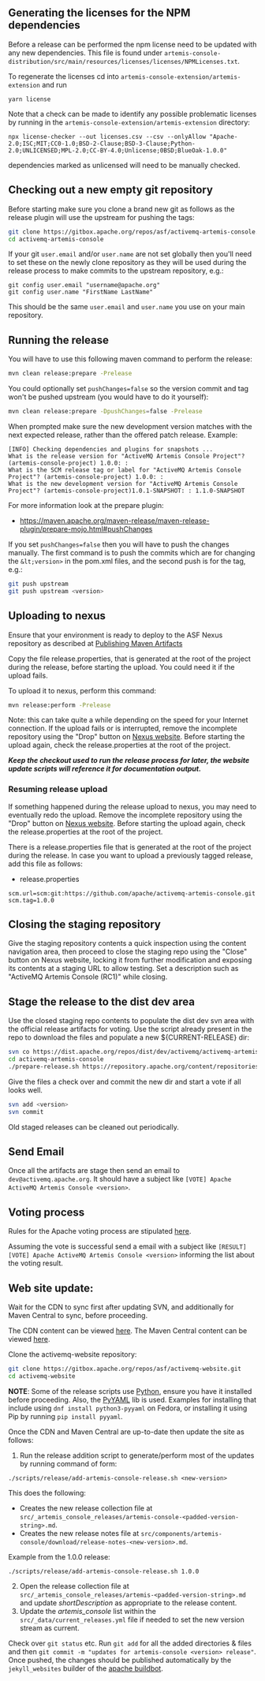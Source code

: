 ## Generating the licenses for the NPM dependencies

Before a release can be performed the npm license need to be updated with any new dependencies. This file is found under `artemis-console-distribution/src/main/resources/licenses/licenses/NPMLicenses.txt`.

To regenerate the licenses cd into `artemis-console-extension/artemis-extension` and run

```shell
yarn license
```

Note that a check can be made to identify any possible problematic licenses by running in the `artemis-console-extension/artemis-extension` directory:

```shell
npx license-checker --out licenses.csv --csv --onlyAllow "Apache-2.0;ISC;MIT;CC0-1.0;BSD-2-Clause;BSD-3-Clause;Python-2.0;UNLICENSED;MPL-2.0;CC-BY-4.0;Unlicense;0BSD;BlueOak-1.0.0"
```

dependencies marked as unlicensed will need to be manually checked.

## Checking out a new empty git repository

Before starting make sure you clone a brand new git as follows as the release plugin will use the upstream for pushing the tags:

```sh
git clone https://gitbox.apache.org/repos/asf/activemq-artemis-console.git
cd activemq-artemis-console
```

If your git `user.email` and/or `user.name` are not set globally then you'll need to set these on the newly clone
repository as they will be used during the release process to make commits to the upstream repository, e.g.:

```
git config user.email "username@apache.org"
git config user.name "FirstName LastName"
```

This should be the same `user.email` and `user.name` you use on your main repository.

## Running the release

You will have to use this following maven command to perform the release:

```sh
mvn clean release:prepare -Prelease
```

You could optionally set `pushChanges=false` so the version commit and tag won't be pushed upstream (you would have to do it yourself):

```sh
mvn clean release:prepare -DpushChanges=false -Prelease
```

When prompted make sure the new development version matches with the next expected release, rather than the offered patch release. Example:

```
[INFO] Checking dependencies and plugins for snapshots ...
What is the release version for "ActiveMQ Artemis Console Project"? (artemis-console-project) 1.0.0: :
What is the SCM release tag or label for "ActiveMQ Artemis Console Project"? (artemis-console-project) 1.0.0: :
What is the new development version for "ActiveMQ Artemis Console Project"? (artemis-console-project)1.0.1-SNAPSHOT: : 1.1.0-SNAPSHOT
```

For more information look at the prepare plugin:

- https://maven.apache.org/maven-release/maven-release-plugin/prepare-mojo.html#pushChanges

If you set `pushChanges=false` then you will have to push the changes manually.  The first command is to push the commits
which are for changing the `&lt;version>` in the pom.xml files, and the second push is for the tag, e.g.:

```sh
git push upstream
git push upstream <version>
```

## Uploading to nexus

Ensure that your environment is ready to deploy to the ASF Nexus repository as described at
[Publishing Maven Artifacts](https://infra.apache.org/publishing-maven-artifacts.html)

Copy the file release.properties, that is generated at the root of the project during the release,
before starting the upload. You could need it if the upload fails.

To upload it to nexus, perform this command:

```sh
mvn release:perform -Prelease
```

Note: this can take quite a while depending on the speed for your Internet connection.
If the upload fails or is interrupted, remove the incomplete repository
using the "Drop" button on [Nexus website](https://repository.apache.org/#stagingRepositories).
Before starting the upload again, check the release.properties at the root of the project.

**_Keep the checkout used to run the release process for later, the website update scripts will reference it for documentation output._**


### Resuming release upload

If something happened during the release upload to nexus, you may need to eventually redo the upload.
Remove the incomplete repository using the "Drop" button on [Nexus website](https://repository.apache.org/#stagingRepositories).
Before starting the upload again, check the release.properties at the root of the project.

There is a release.properties file that is generated at the root of the project during the release.
In case you want to upload a previously tagged release, add this file as follows:

- release.properties
```
scm.url=scm:git:https://github.com/apache/activemq-artemis-console.git
scm.tag=1.0.0
```

## Closing the staging repository

Give the staging repository contents a quick inspection using the content navigation area, then proceed to close the
staging repo using the "Close" button on Nexus website, locking it from further modification and exposing its contents
at a staging URL to allow testing. Set a description such as "ActiveMQ Artemis Console <version> (RC1)" while closing.

## Stage the release to the dist dev area

Use the closed staging repo contents to populate the dist dev svn area
with the official release artifacts for voting. Use the script already present
in the repo to download the files and populate a new ${CURRENT-RELEASE} dir:

```sh
svn co https://dist.apache.org/repos/dist/dev/activemq/activemq-artemis-console/
cd activemq-artemis-console
./prepare-release.sh https://repository.apache.org/content/repositories/orgapacheactivemq-${NEXUS-REPO-ID} ${CURRENT-RELEASE}
```

Give the files a check over and commit the new dir and start a vote if all looks well.

```bash
svn add <version>
svn commit
```

Old staged releases can be cleaned out periodically.

## Send Email

Once all the artifacts are stage then send an email to `dev@activemq.apache.org`.  It should have a subject like `[VOTE]
Apache ActiveMQ Artemis Console <version>`. 

## Voting process

Rules for the Apache voting process are stipulated [here](https://www.apache.org/foundation/voting.html).

Assuming the vote is successful send a email with a subject like `[RESULT] [VOTE] Apache ActiveMQ Artemis Console <version>`
informing the list about the voting result.

## Web site update:

Wait for the CDN to sync first after updating SVN, and additionally for Maven Central to sync, before proceeding.

The CDN content can be viewed [here](https://dlcdn.apache.org/activemq/activemq-artemis-console/).
The Maven Central content can be viewed [here](https://repo1.maven.org/maven2/org/apache/activemq/).


Clone the activemq-website repository:

```sh
git clone https://gitbox.apache.org/repos/asf/activemq-website.git
cd activemq-website
```

**NOTE**: Some of the release scripts use [Python](https://www.python.org/), ensure you have it installed before proceeding.
Also, the [PyYAML](https://pyyaml.org/wiki/PyYAMLDocumentation) lib is used. Examples for installing that include
using `dnf install python3-pyyaml` on Fedora, or installing it using Pip by running `pip install pyyaml`.

Once the CDN and Maven Central are up-to-date then update the site as follows:

1. Run the release addition script to generate/perform most of the updates by running command of form:
```
./scripts/release/add-artemis-console-release.sh <new-version>
```

This does the following:
- Creates the new release collection file at `src/_artemis_console_releases/artemis-console-<padded-version-string>.md`.
- Creates the new release notes file at `src/components/artemis-console/download/release-notes-<new-version>.md`.

Example from the 1.0.0 release:
```
./scripts/release/add-artemis-console-release.sh 1.0.0
```
2. Open the release collection file at `src/_artemis_console_releases/artemis-<padded-version-string>.md` and update _shortDescription_ as appropriate to the release content.
3. Update the *artemis_console* list within the `src/_data/current_releases.yml` file if needed to set the new version stream as current.

Check over `git status` etc. Run `git add` for all the added directories & files and then `git commit -m "updates for artemis-console <version> release"`.
Once pushed, the changes should be published automatically by the `jekyll_websites` builder of the [apache buildbot](https://ci2.apache.org/#/builders).

